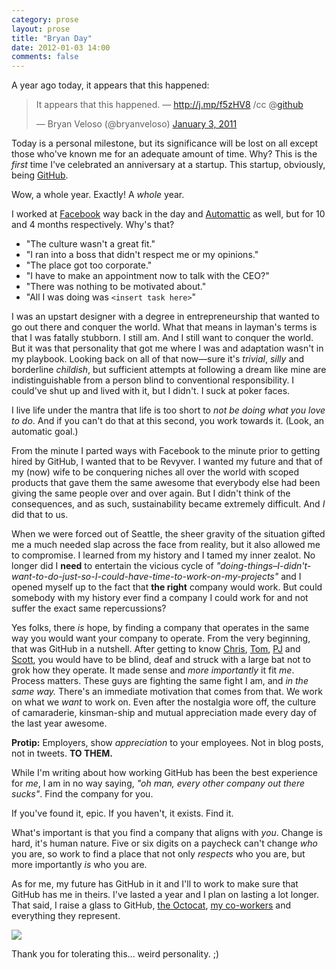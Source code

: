```yaml
---
category: prose
layout: prose
title: "Bryan Day"
date: 2012-01-03 14:00
comments: false
---
```


A year ago today, it appears that this happened:

<blockquote class="twitter-tweet"><p>It appears that this happened. — <a href="http://j.mp/f5zHV8">http://j.mp/f5zHV8</a> /cc @<a href="https://twitter.com/github">github</a></p>&mdash; Bryan Veloso (@bryanveloso) <a href="https://twitter.com/bryanveloso/status/22002422951976960" data-datetime="2011-01-03T18:52:41+00:00">January 3, 2011</a></blockquote>
<script src="//platform.twitter.com/widgets.js" charset="utf-8"></script>

Today is a personal milestone, but its significance will be lost on all except those who've known me for an adequate amount of time. Why? This is the _first_ time I've celebrated an anniversary at a startup. This startup, obviously, being [GitHub][1].

Wow, a whole year. Exactly! A _whole_ year.

I worked at [Facebook][2] way back in the day and [Automattic][3] as well, but for 10 and 4 months respectively. Why's that?

* "The culture wasn't a great fit."
* "I ran into a boss that didn't respect me or my opinions."
* "The place got too corporate."
* "I have to make an appointment now to talk with the CEO?"
* "There was nothing to be motivated about."
* "All I was doing was `<insert task here>`"

I was an upstart designer with a degree in entrepreneurship that wanted to go out there and conquer the world. What that means in layman's terms is that I was fatally stubborn. I still am. And I still want to conquer the world. But it was that personality that got me where I was and adaptation wasn't in my playbook. Looking back on all of that now—sure it's _trivial_, _silly_ and borderline _childish_, but sufficient attempts at following a dream like mine are indistinguishable from a person blind to conventional responsibility. I could've shut up and lived with it, but I didn't. I suck at poker faces.

I live life under the mantra that life is too short to _not be doing what you love to do_. And if you can't do that at this second, you work towards it. (Look, an automatic goal.)

From the minute I parted ways with Facebook to the minute prior to getting hired by GitHub, I wanted that to be Revyver. I wanted my future and that of my (now) wife to be conquering niches all over the world with scoped products that gave them the same awesome that everybody else had been giving the same people over and over again. But I didn't think of the consequences, and as such, sustainability became extremely difficult. And _I_ did that to us.

When we were forced out of Seattle, the sheer gravity of the situation gifted me a much needed slap across the face from reality, but it also allowed me to compromise. I learned from my history and I tamed my inner zealot. No longer did I **need** to entertain the vicious cycle of _"doing-things–I-didn't-want-to-do-just-so-I-could-have-time-to-work-on-my-projects"_ and I opened myself up to the fact that **the right** company would work. But could somebody with my history ever find a company I could work for and not suffer the exact same repercussions?

Yes folks, there _is_ hope, by finding a company that operates in the same way you would want your company to operate. From the very beginning, that was GitHub in a nutshell. After getting to know [Chris][4], [Tom][5], [PJ][6] and [Scott][7], you would have to be blind, deaf and struck with a large bat not to grok how they operate. It made sense and _more importantly_ it fit _me_. Process matters. These guys are fighting the same fight I am, and _in the same way._ There's an immediate motivation that comes from that. We work on what we _want_ to work on. Even after the nostalgia wore off, the culture of camaraderie, kinsman-ship and mutual appreciation made every day of the last year awesome.

**Protip:** Employers, show _appreciation_ to your employees. Not in blog posts, not in tweets. **TO THEM.**

While I'm writing about how working GitHub has been the best experience for _me_, I am in no way saying, _"oh man, every other company out there sucks"_. Find the company for you.

If you've found it, epic.
If you haven't, it exists. Find it.

What's important is that you find a company that aligns with _you_. Change is hard, it's human nature. Five or six digits on a paycheck can't change _who_ you are, so work to find a place that not only _respects_ who you are, but more importantly _is_ who you are.

As for me, my future has GitHub in it and I'll to work to make sure that GitHub has me in theirs. I've lasted a year and I plan on lasting a lot longer. That said, I raise a glass to GitHub, [the Octocat][8], [my co-workers][9] and everything they represent.

[![](http://distilleryimage3.instagram.com/da2c4e40364711e19896123138142014_7.jpg)][10]

Thank you for tolerating this... weird personality. ;)

[1]: http://github.com
[2]: http://facebook.com
[3]: http://avalonstar.com/legacy/blog/2006/jul/28/feelin-automattic/
[4]: https://twitter.com/defunkt
[5]: https://twitter.com/mojombo
[6]: https://twitter.com/pjhyett
[7]: https://twitter.com/chacon
[8]: http://octodex.github.com/
[9]: http://github.com/about/
[10]: http://instagr.am/p/eLnKn/?ref=nf
